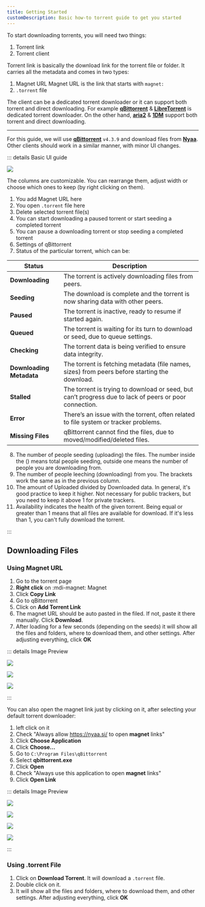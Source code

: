 ```yaml
---
title: Getting Started
customDescription: Basic how-to torrent guide to get you started 
---
```


<GradientCard tag="Getting Started" description="Basic how-to torrent guide to get you started" theme="turquoise" variant="thin"/>

To start downloading torrents, you will need two things:
1. Torrent link
2. Torrent client


Torrent link is basically the download link for the torrent file or folder. It carries all the metadata and comes in two types:
1. Magnet URL <tooltip>Magnet URL is the link that starts with `magnet:`</tooltip>
2. `.torrent` file


The client can be a dedicated torrent downloader or it can support both torrent and direct downloading. For example [**qBittorrent**](https://www.qbittorrent.org/) & [**LibreTorrent**](https://github.com/proninyaroslav/libretorrent) is dedicated torrent downloader. On the other hand, [**aria2**](https://aria2.github.io/) & [**1DM**](https://play.google.com/store/apps/details?id=idm.internet.download.manager) support both torrent and direct downloading.

___

For this guide, we will use [**qBittorrent**](https://www.qbittorrent.org/) `v4.3.9` and download files from [**Nyaa**](https://nyaa.si/). Other clients should work in a similar manner, with minor UI changes.

::: details Basic UI guide

![](/torrenting/start/0.png)

The columns are customizable. You can rearrange them, adjust width or choose which ones to keep (by right clicking on them).

1. You add Magnet URL here
2. You open `.torrent` file here
3. Delete selected torrent file(s)
4. You can start downloading a paused torrent or start seeding a completed torrent
5. You can pause a downloading torrent or stop seeding a completed torrent
6. Settings of qBittorrent
7. Status of the particular torrent, which can be:

| Status                  | Description                                                                                              |
|-------------------------|----------------------------------------------------------------------------------------------------------|
| **Downloading**         | The torrent is actively downloading files from peers. |
| **Seeding**             | The download is complete and the torrent is now sharing data with other peers. |
| **Paused**              | The torrent is inactive, ready to resume if started again. |
| **Queued**              | The torrent is waiting for its turn to download or seed, due to queue settings. |
| **Checking**            | The torrent data is being verified to ensure data integrity. |
| **Downloading Metadata** | The torrent is fetching metadata (file names, sizes) from peers before starting the download. |
| **Stalled**             | The torrent is trying to download or seed, but can’t progress due to lack of peers or poor connection. |
| **Error**               | There’s an issue with the torrent, often related to file system or tracker problems. |
| **Missing Files**       | qBittorrent cannot find the files, due to moved/modified/deleted files. |

8. The number of people seeding (uploading) the files. The number inside the () means total people seeding, outside one means the number of people you are downloading from.
9. The number of people leeching (downloading) from you. The brackets work the same as in the previous column.
10. The amount of Uploaded divided by Downloaded data. In general, it's good practice to keep it higher. Not necessary for public trackers, but you need to keep it above 1 for private trackers.
11. Availability indicates the health of the given torrent. Being equal or greater than 1 means that all files are available for download. If it's less than 1, you can't fully download the torrent.

:::

## Downloading Files

### Using Magnet URL

1. Go to the torrent page
2. **Right click** on :mdi-magnet: Magnet
3. Click **Copy Link**
4. Go to qBittorrent
5. Click on **Add Torrent Link**
6. The magnet URL should be auto pasted in the filed. If not, paste it there manually. Click **Download**.
7. After loading for a few seconds (depending on the seeds) it will show all the files and folders, where to download them, and other settings. After adjusting everything, click **OK**

::: details Image Preview

![](/torrenting/start/1.png)

![](/torrenting/start/2.png)

![](/torrenting/start/3.png)

:::

You can also open the magnet link just by clicking on it, after selecting your default torrent downloader:
1. left click on it
2. Check "Always allow https://nyaa.si/ to open **magnet** links"
3. Click **Choose Application**
4. Click **Choose...**
5. Go to `C:\Program Files\qBittorrent`
6. Select **qbittorrent.exe**
7. Click **Open**
8. Check "Always use this application to open **magnet** links"
9. Click **Open Link**

::: details Image Preview

![](/torrenting/start/5.png)

![](/torrenting/start/6.png)

![](/torrenting/start/7.png)

![](/torrenting/start/8.png)

:::

### Using .torrent File
1. Click on **Download Torrent**. It will download a `.torrent` file.
2. Double click on it.
3. It will show all the files and folders, where to download them, and other settings. After adjusting everything, click **OK**